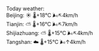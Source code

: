 Today weather:  
Beijing: ☀️   🌡️+18°C 🌬️↖4km/h  
Tianjin: ⛅️  🌡️+16°C 🌬️↖7km/h  
Shijiazhuang: ⛅️  🌡️+15°C 🌬️↖4km/h  
Tangshan: ☁️   🌡️+15°C 🌬️↑4km/h  
